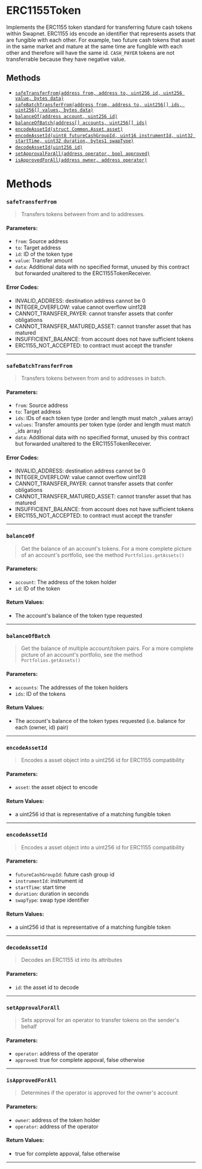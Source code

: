 # ERC1155Token

Implements the ERC1155 token standard for transferring future cash tokens within Swapnet. ERC1155 ids
encode an identifier that represents assets that are fungible with each other. For example, two future cash tokens
that asset in the same market and mature at the same time are fungible with each other and therefore will have the
same id. `CASH_PAYER` tokens are not transferrable because they have negative value.


## Methods
- [`safeTransferFrom(address from, address to, uint256 id, uint256 value, bytes data)`](#safeTransferFrom)
- [`safeBatchTransferFrom(address from, address to, uint256[] ids, uint256[] values, bytes data)`](#safeBatchTransferFrom)
- [`balanceOf(address account, uint256 id)`](#balanceOf)
- [`balanceOfBatch(address[] accounts, uint256[] ids)`](#balanceOfBatch)
- [`encodeAssetId(struct Common.Asset asset)`](#encodeAssetId)
- [`encodeAssetId(uint8 futureCashGroupId, uint16 instrumentId, uint32 startTime, uint32 duration, bytes1 swapType)`](#encodeAssetId)
- [`decodeAssetId(uint256 id)`](#decodeAssetId)
- [`setApprovalForAll(address operator, bool approved)`](#setApprovalForAll)
- [`isApprovedForAll(address owner, address operator)`](#isApprovedForAll)



# Methods
### `safeTransferFrom`
> Transfers tokens between from and to addresses.
#### Parameters:
- `from`: Source address
- `to`: Target address
- `id`: ID of the token type
- `value`: Transfer amount
- `data`: Additional data with no specified format, unused by this contract but forwarded unaltered
to the ERC1155TokenReceiver.

#### Error Codes:
- INVALID_ADDRESS: destination address cannot be 0
- INTEGER_OVERFLOW: value cannot overflow uint128
- CANNOT_TRANSFER_PAYER: cannot transfer assets that confer obligations
- CANNOT_TRANSFER_MATURED_ASSET: cannot transfer asset that has matured
- INSUFFICIENT_BALANCE: from account does not have sufficient tokens
- ERC1155_NOT_ACCEPTED: to contract must accept the transfer

***

### `safeBatchTransferFrom`
> Transfers tokens between from and to addresses in batch.
#### Parameters:
- `from`: Source address
- `to`: Target address
- `ids`: IDs of each token type (order and length must match _values array)
- `values`: Transfer amounts per token type (order and length must match _ids array)
- `data`: Additional data with no specified format, unused by this contract but forwarded unaltered
to the ERC1155TokenReceiver.

#### Error Codes:
- INVALID_ADDRESS: destination address cannot be 0
- INTEGER_OVERFLOW: value cannot overflow uint128
- CANNOT_TRANSFER_PAYER: cannot transfer assets that confer obligations
- CANNOT_TRANSFER_MATURED_ASSET: cannot transfer asset that has matured
- INSUFFICIENT_BALANCE: from account does not have sufficient tokens
- ERC1155_NOT_ACCEPTED: to contract must accept the transfer

***

### `balanceOf`
> Get the balance of an account's tokens. For a more complete picture of an account's
portfolio, see the method `Portfolios.getAssets()`
#### Parameters:
- `account`: The address of the token holder
- `id`: ID of the token
#### Return Values:
- The account's balance of the token type requested


***

### `balanceOfBatch`
> Get the balance of multiple account/token pairs. For a more complete picture of an account's
portfolio, see the method `Portfolios.getAssets()`
#### Parameters:
- `accounts`: The addresses of the token holders
- `ids`: ID of the tokens
#### Return Values:
- The account's balance of the token types requested (i.e. balance for each (owner, id) pair)


***

### `encodeAssetId`
> Encodes a asset object into a uint256 id for ERC1155 compatibility
#### Parameters:
- `asset`: the asset object to encode
#### Return Values:
- a uint256 id that is representative of a matching fungible token


***

### `encodeAssetId`
> Encodes a asset object into a uint256 id for ERC1155 compatibility
#### Parameters:
- `futureCashGroupId`: future cash group id
- `instrumentId`: instrument id
- `startTime`: start time
- `duration`: duration in seconds
- `swapType`: swap type identifier
#### Return Values:
- a uint256 id that is representative of a matching fungible token


***

### `decodeAssetId`
> Decodes an ERC1155 id into its attributes
#### Parameters:
- `id`: the asset id to decode


***

### `setApprovalForAll`
> Sets approval for an operator to transfer tokens on the sender's behalf
#### Parameters:
- `operator`: address of the operator
- `approved`: true for complete appoval, false otherwise


***

### `isApprovedForAll`
> Determines if the operator is approved for the owner's account
#### Parameters:
- `owner`: address of the token holder
- `operator`: address of the operator
#### Return Values:
- true for complete appoval, false otherwise


***



